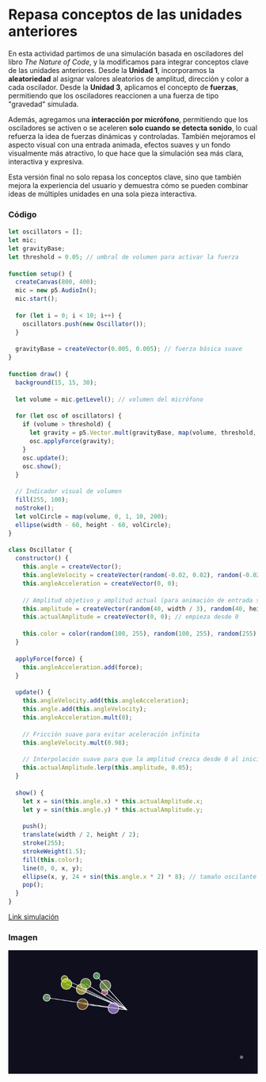 # Repasa conceptos de las unidades anteriores
En esta actividad partimos de una simulación basada en osciladores del libro _The Nature of Code_, y la modificamos para integrar conceptos clave de las unidades anteriores. Desde la **Unidad 1**, incorporamos la **aleatoriedad** al asignar valores aleatorios de amplitud, dirección y color a cada oscilador. Desde la **Unidad 3**, aplicamos el concepto de **fuerzas**, permitiendo que los osciladores reaccionen a una fuerza de tipo "gravedad" simulada.


Además, agregamos una **interacción por micrófono**, permitiendo que los osciladores se activen o se aceleren **solo cuando se detecta sonido**, lo cual refuerza la idea de fuerzas dinámicas y controladas. También mejoramos el aspecto visual con una entrada animada, efectos suaves y un fondo visualmente más atractivo, lo que hace que la simulación sea más clara, interactiva y expresiva.


Esta versión final no solo repasa los conceptos clave, sino que también mejora la experiencia del usuario y demuestra cómo se pueden combinar ideas de múltiples unidades en una sola pieza interactiva.

### Código

```js
let oscillators = [];
let mic;
let gravityBase;
let threshold = 0.05; // umbral de volumen para activar la fuerza

function setup() {
  createCanvas(800, 400);
  mic = new p5.AudioIn();
  mic.start();

  for (let i = 0; i < 10; i++) {
    oscillators.push(new Oscillator());
  }

  gravityBase = createVector(0.005, 0.005); // fuerza básica suave
}

function draw() {
  background(15, 15, 30);

  let volume = mic.getLevel(); // volumen del micrófono

  for (let osc of oscillators) {
    if (volume > threshold) {
      let gravity = p5.Vector.mult(gravityBase, map(volume, threshold, 1, 1, 8));
      osc.applyForce(gravity);
    }
    osc.update();
    osc.show();
  }

  // Indicador visual de volumen
  fill(255, 100);
  noStroke();
  let volCircle = map(volume, 0, 1, 10, 200);
  ellipse(width - 60, height - 60, volCircle);
}

class Oscillator {
  constructor() {
    this.angle = createVector();
    this.angleVelocity = createVector(random(-0.02, 0.02), random(-0.02, 0.02));
    this.angleAcceleration = createVector(0, 0);

    // Amplitud objetivo y amplitud actual (para animación de entrada suave)
    this.amplitude = createVector(random(40, width / 3), random(40, height / 3));
    this.actualAmplitude = createVector(0, 0); // empieza desde 0

    this.color = color(random(100, 255), random(100, 255), random(255), 180);
  }

  applyForce(force) {
    this.angleAcceleration.add(force);
  }

  update() {
    this.angleVelocity.add(this.angleAcceleration);
    this.angle.add(this.angleVelocity);
    this.angleAcceleration.mult(0);

    // Fricción suave para evitar aceleración infinita
    this.angleVelocity.mult(0.98);

    // Interpolación suave para que la amplitud crezca desde 0 al inicio
    this.actualAmplitude.lerp(this.amplitude, 0.05);
  }

  show() {
    let x = sin(this.angle.x) * this.actualAmplitude.x;
    let y = sin(this.angle.y) * this.actualAmplitude.y;

    push();
    translate(width / 2, height / 2);
    stroke(255);
    strokeWeight(1.5);
    fill(this.color);
    line(0, 0, x, y);
    ellipse(x, y, 24 + sin(this.angle.x * 2) * 8); // tamaño oscilante
    pop();
  }
}

``` 
[Link simulación](https://editor.p5js.org/tiago123fk/sketches/uw_aoh8t0)

### Imagen
![Resultado del codigo modificado](../../../../assets/Vozoscila.png)
